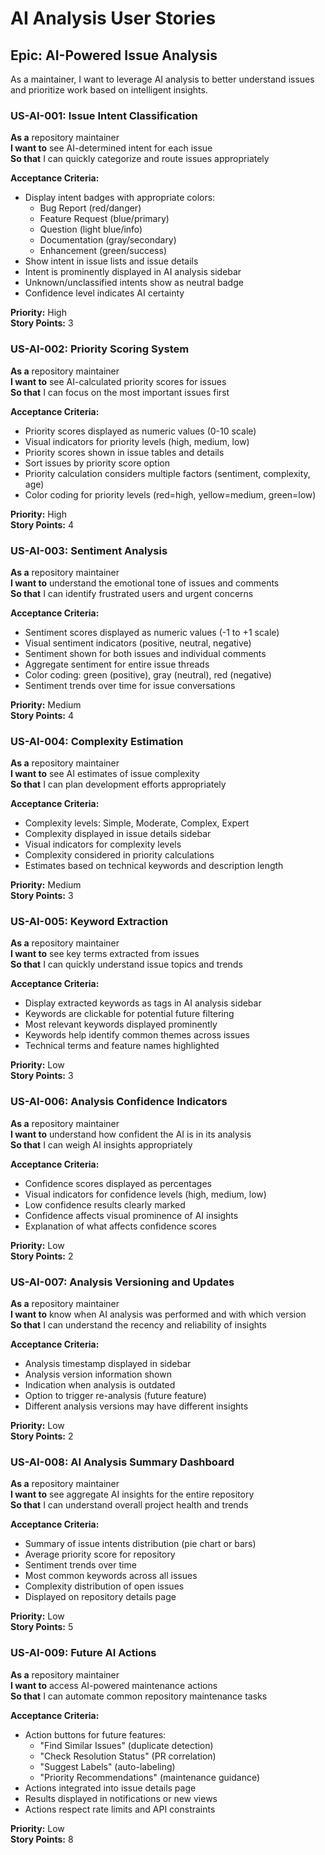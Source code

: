 # AI Analysis User Stories

## Epic: AI-Powered Issue Analysis
As a maintainer, I want to leverage AI analysis to better understand issues and prioritize work based on intelligent insights.

### US-AI-001: Issue Intent Classification
**As a** repository maintainer  
**I want to** see AI-determined intent for each issue  
**So that** I can quickly categorize and route issues appropriately  

**Acceptance Criteria:**
- Display intent badges with appropriate colors:
  - Bug Report (red/danger)
  - Feature Request (blue/primary) 
  - Question (light blue/info)
  - Documentation (gray/secondary)
  - Enhancement (green/success)
- Show intent in issue lists and issue details
- Intent is prominently displayed in AI analysis sidebar
- Unknown/unclassified intents show as neutral badge
- Confidence level indicates AI certainty

**Priority:** High  
**Story Points:** 3

### US-AI-002: Priority Scoring System
**As a** repository maintainer  
**I want to** see AI-calculated priority scores for issues  
**So that** I can focus on the most important issues first  

**Acceptance Criteria:**
- Priority scores displayed as numeric values (0-10 scale)
- Visual indicators for priority levels (high, medium, low)
- Priority scores shown in issue tables and details
- Sort issues by priority score option
- Priority calculation considers multiple factors (sentiment, complexity, age)
- Color coding for priority levels (red=high, yellow=medium, green=low)

**Priority:** High  
**Story Points:** 4

### US-AI-003: Sentiment Analysis
**As a** repository maintainer  
**I want to** understand the emotional tone of issues and comments  
**So that** I can identify frustrated users and urgent concerns  

**Acceptance Criteria:**
- Sentiment scores displayed as numeric values (-1 to +1 scale)
- Visual sentiment indicators (positive, neutral, negative)
- Sentiment shown for both issues and individual comments
- Aggregate sentiment for entire issue threads
- Color coding: green (positive), gray (neutral), red (negative)
- Sentiment trends over time for issue conversations

**Priority:** Medium  
**Story Points:** 4

### US-AI-004: Complexity Estimation
**As a** repository maintainer  
**I want to** see AI estimates of issue complexity  
**So that** I can plan development efforts appropriately  

**Acceptance Criteria:**
- Complexity levels: Simple, Moderate, Complex, Expert
- Complexity displayed in issue details sidebar
- Visual indicators for complexity levels
- Complexity considered in priority calculations
- Estimates based on technical keywords and description length

**Priority:** Medium  
**Story Points:** 3

### US-AI-005: Keyword Extraction
**As a** repository maintainer  
**I want to** see key terms extracted from issues  
**So that** I can quickly understand issue topics and trends  

**Acceptance Criteria:**
- Display extracted keywords as tags in AI analysis sidebar
- Keywords are clickable for potential future filtering
- Most relevant keywords displayed prominently
- Keywords help identify common themes across issues
- Technical terms and feature names highlighted

**Priority:** Low  
**Story Points:** 3

### US-AI-006: Analysis Confidence Indicators
**As a** repository maintainer  
**I want to** understand how confident the AI is in its analysis  
**So that** I can weigh AI insights appropriately  

**Acceptance Criteria:**
- Confidence scores displayed as percentages
- Visual indicators for confidence levels (high, medium, low)
- Low confidence results clearly marked
- Confidence affects visual prominence of AI insights
- Explanation of what affects confidence scores

**Priority:** Low  
**Story Points:** 2

### US-AI-007: Analysis Versioning and Updates
**As a** repository maintainer  
**I want to** know when AI analysis was performed and with which version  
**So that** I can understand the recency and reliability of insights  

**Acceptance Criteria:**
- Analysis timestamp displayed in sidebar
- Analysis version information shown
- Indication when analysis is outdated
- Option to trigger re-analysis (future feature)
- Different analysis versions may have different insights

**Priority:** Low  
**Story Points:** 2

### US-AI-008: AI Analysis Summary Dashboard
**As a** repository maintainer  
**I want to** see aggregate AI insights for the entire repository  
**So that** I can understand overall project health and trends  

**Acceptance Criteria:**
- Summary of issue intents distribution (pie chart or bars)
- Average priority score for repository
- Sentiment trends over time
- Most common keywords across all issues
- Complexity distribution of open issues
- Displayed on repository details page

**Priority:** Low  
**Story Points:** 5

### US-AI-009: Future AI Actions
**As a** repository maintainer  
**I want to** access AI-powered maintenance actions  
**So that** I can automate common repository maintenance tasks  

**Acceptance Criteria:**
- Action buttons for future features:
  - "Find Similar Issues" (duplicate detection)
  - "Check Resolution Status" (PR correlation)
  - "Suggest Labels" (auto-labeling)
  - "Priority Recommendations" (maintenance guidance)
- Actions integrated into issue details page
- Results displayed in notifications or new views
- Actions respect rate limits and API constraints

**Priority:** Low  
**Story Points:** 8
